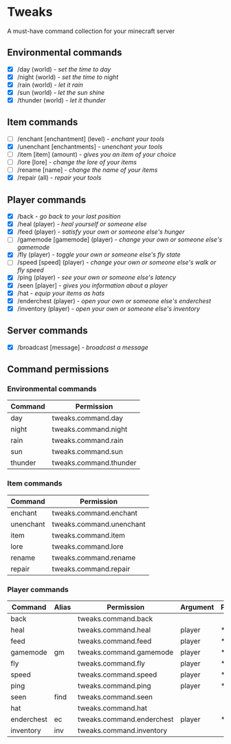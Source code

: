 # Tweaks
A must-have command collection for your minecraft server

## Environmental commands

- [x] /day (world) - *set the time to day*
- [x] /night (world) - *set the time to night*
- [x] /rain (world) - *let it rain*
- [x] /sun (world) - *let the sun shine*
- [x] /thunder (world) - *let it thunder*

## Item commands

- [ ] /enchant [enchantment] (level) - *enchant your tools*
- [x] /unenchant [enchantments] - *unenchant your tools*
- [ ] /item [item] (amount) - *gives you an item of your choice*
- [ ] /lore [lore] - *change the lore of your items*
- [ ] /rename [name] - *change the name of your items*
- [x] /repair (all) - *repair your tools*

## Player commands

- [x] /back - *go back to your last position*
- [x] /heal (player) - *heal yourself or someone else*
- [x] /feed (player) - *satisfy your own or someone else's hunger*
- [ ] /gamemode [gamemode] (player) - *change your own or someone else's gamemode*
- [x] /fly (player) - *toggle your own or someone else's fly state*
- [ ] /speed [speed] (player) - *change your own or someone else's walk or fly speed*
- [x] /ping (player) - *see your own or someone else's latency*
- [x] /seen [player] - *gives you information about a player*
- [x] /hat - *equip your items as hats*
- [x] /enderchest (player) - *open your own or someone else's enderchest*
- [x] /inventory (player) - *open your own or someone else's inventory*
## Server commands

- [x] /broadcast [message] - *broadcast a message*

## Command permissions
### Environmental commands

| Command | Permission             |
|---------|------------------------|
| day     | tweaks.command.day     |
| night   | tweaks.command.night   |
| rain    | tweaks.command.rain    |
| sun     | tweaks.command.sun     |
| thunder | tweaks.command.thunder |

### Item commands

| Command   | Permission               |
|-----------|--------------------------|
| enchant   | tweaks.command.enchant   |
| unenchant | tweaks.command.unenchant |
| item      | tweaks.command.item      |
| lore      | tweaks.command.lore      |
| rename    | tweaks.command.rename    |
| repair    | tweaks.command.repair    |

### Player commands

| Command    | Alias | Permission                | Argument | Permission |
|------------|-------|---------------------------|----------|------------|
| back       |       | tweaks.command.back       |          |            |
| heal       |       | tweaks.command.heal       | player   | *.others   |
| feed       |       | tweaks.command.feed       | player   | *.others   |
| gamemode   | gm    | tweaks.command.gamemode   | player   | *.others   |
| fly        |       | tweaks.command.fly        | player   | *.others   |
| speed      |       | tweaks.command.speed      | player   | *.others   |
| ping       |       | tweaks.command.ping       | player   | *.others   |
| seen       | find  | tweaks.command.seen       |          |            |
| hat        |       | tweaks.command.hat        |          |            |
| enderchest | ec    | tweaks.command.enderchest | player   | *.others   |
| inventory  | inv   | tweaks.command.inventory  |          |            |
